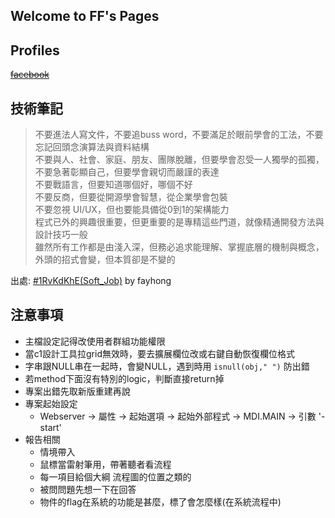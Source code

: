 ## Welcome to FF's Pages
## Profiles

~~[facebook](https://www.facebook.com/profile.php?id=100002258495173&ref=bookmarks)~~

## 技術筆記
>不要進法人寫文件，不要追buss word，不要滿足於眼前學會的工法，不要忘記回頭念演算法與資料結構  
>不要與人、社會、家庭、朋友、團隊脫離，但要學會忍受一人獨學的孤獨，不要急著彰顯自己，但要學會親切而嚴謹的表達   
>不要戰語言，但要知道哪個好，哪個不好  
>不要反商，但要從開源學會智慧，從企業學會包裝  
>不要忽視 UI/UX，但也要能具備從0到1的架構能力  
>程式已外的興趣很重要，但更重要的是專精這些門道，就像精通開發方法與設計技巧一般  
>雖然所有工作都是由淺入深，但務必追求能理解、掌握底層的機制與概念，外頭的招式會變，但本質卻是不變的  

出處: [#1RvKdKhE(Soft_Job)](https://moptt.tw/p/Soft_Job.M.1541753300.A.ACE) by fayhong

## 注意事項
+ 主檔設定記得改使用者群組功能權限
+ 當c1設計工具拉grid無效時，要去擴展欄位改或右鍵自動恢復欄位格式
+ 字串跟NULL串在一起時，會變NULL，遇到時用 `isnull(obj," ")` 防出錯
+ 若method下面沒有特別的logic，判斷直接return掉
+ 專案出錯先取新版重建再說
+ 專案起始設定
    - Webserver -> 屬性 -> 起始選項 -> 起始外部程式 -> MDI.MAIN -> 引數 '-start'
+ 報告相關
    - 情境帶入
    - 鼠標當雷射筆用，帶著聽者看流程
    - 每一項目給個大綱 流程圖的位置之類的
    - 被問問題先想一下在回答
    - 物件的flag在系統的功能是甚麼，標了會怎麼樣(在系統流程中)
